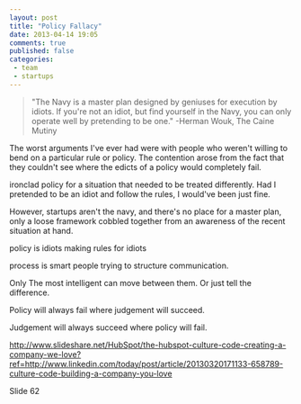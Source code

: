 ```yaml
---
layout: post
title: "Policy Fallacy"
date: 2013-04-14 19:05
comments: true
published: false
categories:
 - team
 - startups
---
```


> "The Navy is a master plan designed by geniuses for execution by idiots. If you're not an idiot, but find yourself in the Navy, you can only operate well by pretending to be one."
> -Herman Wouk, The Caine Mutiny

The worst arguments I've ever had were with people who weren't willing to bend on a particular rule or policy. The contention arose from the fact that they couldn't see where the edicts of a policy would completely fail.

ironclad policy for a situation that needed to be treated differently. Had I pretended to be an idiot and follow the rules, I would've been just fine.

However, startups aren't the navy, and there's no place for a master plan, only a loose framework cobbled together from an awareness of the recent situation at hand.

policy is idiots making rules for idiots

process is smart people trying to structure communication.

Only The most intelligent can move between them. Or just tell the difference.


Policy will always fail where judgement will succeed.

Judgement will always succeed where policy will fail.


http://www.slideshare.net/HubSpot/the-hubspot-culture-code-creating-a-company-we-love?ref=http://www.linkedin.com/today/post/article/20130320171133-658789-culture-code-building-a-company-you-love

Slide 62




